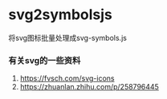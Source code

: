 # svg2symbolsjs
将svg图标批量处理成svg-symbols.js


### 有关svg的一些资料
1. https://fvsch.com/svg-icons
2. https://zhuanlan.zhihu.com/p/258796445
